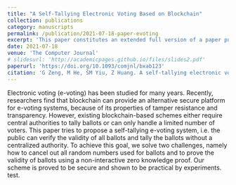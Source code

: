 ```yaml
---
title: "A Self-Tallying Electronic Voting Based on Blockchain"
collection: publications
category: manuscripts
permalink: /publication/2021-07-18-paper-evoting
excerpt: 'This paper constitutes an extended full version of a paper published in the Information Security Applications—20th International Conference (WISA 2019). The journal version improves the technical details and contains additional explanations and experiments.'
date: 2021-07-18
venue: 'The Computer Journal'
# slidesurl: 'http://academicpages.github.io/files/slides2.pdf'
paperurl: 'https://doi.org/10.1093/comjnl/bxab123'
citation: 'G Zeng, M He, SM Yiu, Z Huang. A self-tallying electronic voting based on blockchain. The Computer Journal 65(12):3020-3034(2022).'
---
```


Electronic voting (e-voting) has been studied for many years. Recently, researchers find that blockchain can provide an alternative secure platform for e-voting systems, because of its properties of tamper resistance and transparency. However, existing blockchain-based schemes either require central authorities to tally ballots or can only handle a limited number of voters. This paper tries to propose a self-tallying e-voting system, i.e. the public can verify the validity of all ballots and tally the ballots without a centralized authority. To achieve this goal, we solve two challenges, namely how to cancel out all random numbers used for ballots and to prove the validity of ballots using a non-interactive zero knowledge proof. Our scheme is proved to be secure and shown to be practical by experiments. test.